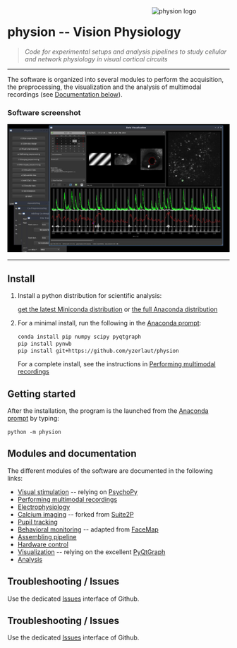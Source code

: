 <div><img src="https://github.com/yzerlaut/physion/raw/master/doc/physion.png" alt="physion logo" width="35%" align="right" style="margin-left: 10px"></div>

# physion -- Vision Physiology

> *Code for experimental setups and analysis pipelines to study cellular and network physiology in visual cortical circuits*

--------------------

The software is organized into several modules to perform the acquisition, the preprocessing, the visualization and the analysis of multimodal recordings (see [Documentation below](README.md#modules-and-documentation)).

### Software screenshot

<p align="center">
  <img src="doc/screenshot.jpg"/>
</p>

--------------------

## Install

1. Install a python distribution for scientific analysis:

   [get the latest Miniconda distribution](https://docs.conda.io/en/latest/miniconda.html) or [the full Anaconda distribution](https://www.anaconda.com/products/individual)
   
2. For a minimal install, run the following in the [Anaconda prompt](https://docs.anaconda.com/anaconda/user-guide/getting-started/#write-a-python-program-using-anaconda-prompt-or-terminal):

   ```
   conda install pip numpy scipy pyqtgraph
   pip install pynwb
   pip install git+https://github.com/yzerlaut/physion
   ```
   
   For a complete install, see the instructions in [Performing multimodal recordings](physion/exp/README.md#full-install-for-experimental-setups)
   
## Getting started

After the installation, the program is the launched from the [Anaconda prompt](https://docs.anaconda.com/anaconda/user-guide/getting-started/#write-a-python-program-using-anaconda-prompt-or-terminal) by typing:
   ```
   python -m physion
   ```

## Modules and documentation

The different modules of the software are documented in the following links:

- [Visual stimulation](physion/visual_stim/README.md) -- relying on [PsychoPy](https://psychopy.org)
- [Performing multimodal recordings](physion/exp/README.md)
- [Electrophysiology](physion/electrophy/README.md)
- [Calcium imaging](physion/Ca_imaging/README.md) -- forked from [Suite2P](https://github.com/MouseLand/suite2p)
- [Pupil tracking](physion/pupil/README.md)
- [Behavioral monitoring](physion/behavioral_monitoring/README.md) -- adapted from [FaceMap](https://github.com/MouseLand/facemap)
- [Assembling pipeline](physion/assembling/README.md)
- [Hardware control](physion/hardware_control/README.md)
- [Visualization](physion/dataviz/README.md) -- relying on the excellent [PyQtGraph](http://pyqtgraph.org/)
- [Analysis](physion/analysis/README.md)

## Troubleshooting / Issues

Use the dedicated [Issues](https://github.com/yzerlaut/cortical-physio-icm/issues) interface of Github.

## Troubleshooting / Issues

Use the dedicated [Issues](https://github.com/yzerlaut/cortical-physio-icm/issues) interface of Github.

